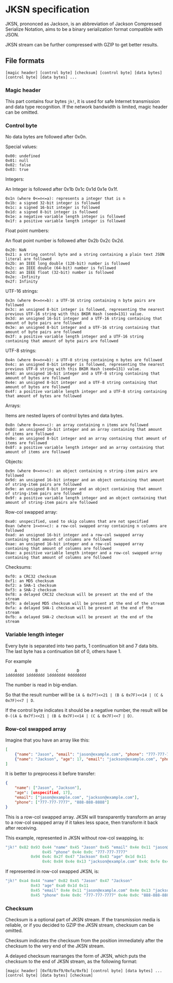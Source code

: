 JKSN specification
==================

JKSN, prononced as Jackson, is an abbreviation of Jackson Compressed Serialize
Notation, aims to be a binary serialization format compatible with JSON.

JKSN stream can be further compressed with GZIP to get better results.

File formats
------------

    [magic header] [control byte] [checksum] [control byte] [data bytes] [control byte] [data bytes] ...

### Magic header

This part contains four bytes `jk!`, it is used for safe Internet transmission and data type recognition. If the network bandwidth is limited, magic header can be omitted.

### Control byte

No data bytes are followed after 0x0n.

Special values:

    0x00: undefined
    0x01: null
    0x02: false
    0x03: true

Integers:

An Integer is followed after 0x1b 0x1c 0x1d 0x1e 0x1f.

    0x1n (where 0<=n<=a): represents a integer that is n
    0x1b: a signed 32-bit integer is followed
    0x1c: a signed 16-bit integer is followed
    0x1d: a signed 8-bit integer is followed
    0x1e: a negative variable length integer is followed
    0x1f: a positive variable length integer is followed

Float point numbers:

An float point number is followed after 0x2b 0x2c 0x2d.

    0x20: NaN
    0x21: a string control byte and a string containing a plain text JSON literal are followed
    0x2b: an IEEE long double (128-bit) number is followed
    0x2c: an IEEE double (64-bit) number is followed
    0x2d: an IEEE float (32-bit) number is followed
    0x2e: -Infinity
    0x2f: Infinity

UTF-16 strings:

    0x3n (where 0<=n<=b): a UTF-16 string containing n byte pairs are followed
    0x3c: an unsigned 8-bit integer is followed, representing the nearest previous UTF-16 string with this BKDR Hash (seed=131) value.
    0x3d: an unsigned 16-bit integer and a UTF-16 string containing that amount of byte pairs are followed
    0x3e: an unsigned 8-bit integer and a UTF-16 string containing that amount of byte pairs are followed
    0x3f: a positive variable length integer and a UTF-16 string containing that amount of byte pairs are followed

UTF-8 strings:

    0x4n (where 0<=n<=b): a UTF-8 string containing n bytes are followed
    0x4c: an unsigned 8-bit integer is followed, representing the nearest previous UTF-8 string with this BKDR Hash (seed=131) value.
    0x4d: an unsigned 16-bit integer and a UTF-8 string containing that amount of bytes are followed
    0x4e: an unsigned 8-bit integer and a UTF-8 string containing that amount of bytes are followed
    0x4f: a positive variable length integer and a UTF-8 string containing that amount of bytes are followed

Arrays:

Items are nested layers of control bytes and data bytes.

    0x8n (where 0<=n<=c): an array containing n items are followed
    0x8d: an unsigned 16-bit integer and an array containing that amount of items are followed
    0x8e: an unsigned 8-bit integer and an array containing that amount of items are followed
    0x8f: a positive variable length integer and an array containing that amount of items are followed

Objects:

    0x9n (where 0<=n<=c): an object containing n string-item pairs are followed
    0x9d: an unsigned 16-bit integer and an object containing that amount of string-item pairs are followed
    0x9e: an unsigned 8-bit integer and an object containing that amount of string-item pairs are followed
    0x9f: a positive variable length integer and an object containing that amount of string-item pairs are followed

Row-col swapped array:

    0xa0: unspecified, used to skip columns that are not specified
    0xan (where 1<=n<=c): a row-col swapped array containing n columns are followed
    0xad: an unsigned 16-bit integer and a row-col swapped array containing that amount of columns are followed
    0xae: an unsigned 16-bit integer and a row-col swapped array containing that amount of columns are followed
    0xae: a positive variable length integer and a row-col swapped array containing that amount of columns are followed

Checksums:

    0xf0: a CRC32 checksum
    0xf1: an MD5 checksum
    0xf2: a SHA-1 checksum
    0xf3: a SHA-2 checksum
    0xf8: a delayed CRC32 checksum will be present at the end of the stream
    0xf9: a delayed MD5 checksum will be present at the end of the stream
    0xfa: a delayed SHA-1 checksum will be present at the end of the stream
    0xfb: a delayed SHA-2 checksum will be present at the end of the stream

### Variable length integer

Every byte is separated into two parts, 1 continuation bit and 7 data bits. The last byte has a continuation bit of 0, others have 1.

For example

        A        B        C        D
    1ddddddd 1ddddddd 1ddddddd 0ddddddd

The number is read in big-endian.

So that the result number will be `(A & 0x7f)<<21 | (B & 0x7F)<<14 | (C & 0x7F)<<7 | D`.

If the control byte indicates it should be a negative number, the result will be `0-((A & 0x7f)<<21 | (B & 0x7F)<<14 | (C & 0x7F)<<7 | D)`.

### Row-col swapped array

Imagine that you have an array like this:

```json
[
    {"name": "Jason", "email": "jason@example.com", "phone": "777-777-7777"},
    {"name": "Jackson", "age": 17, "email": "jackson@example.com", "phone": "888-888-8888"}
]
```

It is better to preprocess it before transfer:

```json
{
    "name": ["Jason", "Jackson"],
    "age": [unspecified, 17],
    "email": ["jason@example.com", "jackson@example.com"],
    "phone": ["777-777-7777", "888-888-8888"]
}
```

This is a row-col swapped array. JKSN will transparently transform an array to a row-col swapped array if it takes less space, then transform it back after receiving.

This example, represented in JKSN without row-col swapping, is:

```c
"jk!" 0x82 0x93 0x44 "name" 0x45 "Jason" 0x45 "email" 0x4e 0x11 "jason@example.com"
                0x45 "phone" 0x4e 0x0c "777-777-7777"
           0x94 0x4c 0x2f 0x47 "Jackson" 0x43 "age" 0x1d 0x11
                0x4c 0x84 0x4e 0x13 "jackson@example.com" 0x4c 0xfe 0x4e 0x0c "888-888-8888"
```

If represented in row-col swapped JKSN, is:

```c
"jk!" 0xa4 0x44 "name" 0x82 0x45 "Jason" 0x47 "Jackson"
           0x43 "age" 0xa0 0x1d 0x11
           0x45 "email" 0x4e 0x11 "jason@example.com" 0x4e 0x13 "jackson@example.com"
           0x45 "phone" 0x4e 0x0c "777-777-7777" 0x4e 0x0c "888-888-8888"
```

### Checksum

Checksum is a optional part of JKSN stream. If the transmission media is reliable, or if you decided to GZIP the JKSN stream, checksum can be omitted.

Checksum indicates the checksum from the position immediately after the checksum to the very end of the JKSN stream.

A delayed checksum rearranges the form of JKSN, which puts the checksum to the end of JKSN stream, as the following format:

    [magic header] [0xf8/0xf9/0xfa/0xfb] [control byte] [data bytes] ... [control byte] [data bytes] [checksum]
